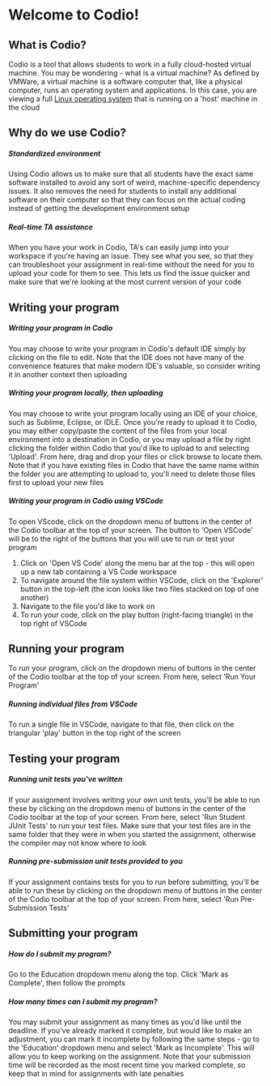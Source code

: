 # Welcome to Codio!

## What is Codio?
Codio is a tool that allows students to work in a fully cloud-hosted virtual machine. You may be wondering - what is a virtual machine? As defined by VMWare, a virtual machine is a software computer that, like a physical computer, runs an operating system and applications. In this case, you are viewing a full [Linux operating system](https://en.wikipedia.org/wiki/Linux) that is running on a 'host' machine in the cloud

## Why do we use Codio?

##### Standardized environment
Using Codio allows us to make sure that all students have the exact same software installed to avoid any sort of weird, machine-specific dependency issues. It also removes the need for students to install any additional software on their computer so that they can focus on the actual coding instead of getting the development environment setup

##### Real-time TA assistance
When you have your work in Codio, TA's can easily jump into your workspace if you're having an issue. They see what you see, so that they can troubleshoot your assignment in real-time without the need for you to upload your code for them to see. This lets us find the issue quicker and make sure that we're looking at the most current version of your code

## Writing your program
##### Writing your program in Codio
You may choose to write your program in Codio's default IDE simply by clicking on the file to edit. Note that the IDE does not have many of the convenience features that make modern IDE's valuable, so consider writing it in another context then uploading

##### Writing your program locally, then uploading
You may choose to write your program locally using an IDE of your choice, such as Sublime, Eclipse, or IDLE. Once you're ready to upload it to Codio, you may either copy/paste the content of the files from your local environment into a destination in Codio, or you may upload a file by right clicking the folder within Codio that you'd like to upload to and selecting 'Upload'. From here, drag and drop your files or click browse to locate them. Note that if you have existing files in Codio that have the same name within the folder you are attempting to upload to, you'll need to delete those files first to upload your new files

##### Writing your program in Codio using VSCode
To open VScode, click on the dropdown menu of buttons in the center of the Codio toolbar at the top of your screen. The button to 'Open VSCode' will be to the right of the buttons that you will use to run or test your program
1. Click on 'Open VS Code' along the menu bar at the top - this will open up a new tab containing a VS Code workspace
2. To navigate around the file system within VSCode, click on the 'Explorer' button in the top-left (the icon looks like two files stacked on top of one another)
3. Navigate to the file you'd like to work on
4. To run your code, click on the play button (right-facing triangle) in the top right of VSCode

## Running your program
To run your program, click on the dropdown menu of buttons in the center of the Codio toolbar at the top of your screen. From here, select 'Run Your Program'

##### Running individual files from VSCode
To run a single file in VSCode, navigate to that file, then click on the triangular 'play' button in the top right of the screen

## Testing your program

##### Running unit tests you've written
If your assignment involves writing your own unit tests, you'll be able to run these by clicking on the dropdown menu of buttons in the center of the Codio toolbar at the top of your screen. From here, select 'Run Student JUnit Tests' to run your test files. Make sure that your test files are in the same folder that they were in when you started the assignment, otherwise the compiler may not know where to look

##### Running pre-submission unit tests provided to you
If your assignment contains tests for you to run before submitting, you'll be able to run these by clicking on the dropdown menu of buttons in the center of the Codio toolbar at the top of your screen. From here, select 'Run Pre-Submission Tests'

## Submitting your program
##### How do I submit my program?
Go to the Education dropdown menu along the top. Click 'Mark as Complete', then follow the prompts

##### How many times can I submit my program?
You may submit your assignment as many times as you'd like until the deadline. If you've already marked it complete, but would like to make an adjustment, you can mark it incomplete by following the same steps - go to the 'Education' dropdown menu and select 'Mark as Incomplete'. This will allow you to keep working on the assignment. Note that your submission time will be recorded as the most recent time you marked complete, so keep that in mind for assignments with late penalties